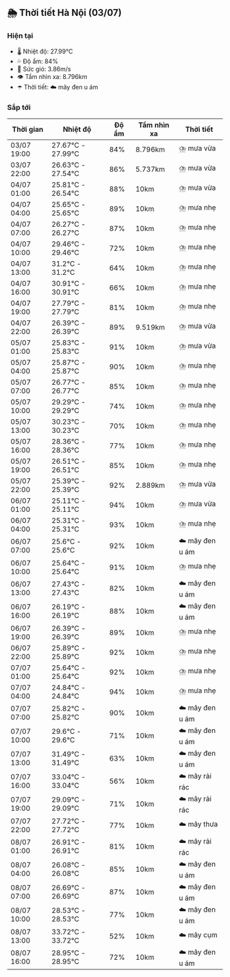 ## 🌦️ Thời tiết Hà Nội (03/07)

### Hiện tại

- 🌡️ Nhiệt độ: 27.99℃
- 💦 Độ ẩm: 84%
- 💨 Sức gió: 3.86m/s
- 👁️ Tầm nhìn xa: 8.796km
- ☂️ Thời tiết: ☁️ mây đen u ám

### Sắp tới

| Thời gian | Nhiệt độ | Độ ẩm | Tầm nhìn xa | Thời tiết |
| --- | --- | --- | --- | --- |
| 03/07 19:00 | 27.67℃ - 27.99℃ | 84% | 8.796km | ⛈️ mưa vừa |
| 03/07 22:00 | 26.63℃ - 27.54℃ | 86% | 5.737km | ⛈️ mưa vừa |
| 04/07 01:00 | 25.81℃ - 26.54℃ | 88% | 10km | ⛈️ mưa vừa |
| 04/07 04:00 | 25.65℃ - 25.65℃ | 89% | 10km | ⛈️ mưa nhẹ |
| 04/07 07:00 | 26.27℃ - 26.27℃ | 87% | 10km | ⛈️ mưa nhẹ |
| 04/07 10:00 | 29.46℃ - 29.46℃ | 72% | 10km | ⛈️ mưa nhẹ |
| 04/07 13:00 | 31.2℃ - 31.2℃ | 64% | 10km | ⛈️ mưa nhẹ |
| 04/07 16:00 | 30.91℃ - 30.91℃ | 66% | 10km | ⛈️ mưa nhẹ |
| 04/07 19:00 | 27.79℃ - 27.79℃ | 81% | 10km | ⛈️ mưa nhẹ |
| 04/07 22:00 | 26.39℃ - 26.39℃ | 89% | 9.519km | ⛈️ mưa vừa |
| 05/07 01:00 | 25.83℃ - 25.83℃ | 91% | 10km | ⛈️ mưa vừa |
| 05/07 04:00 | 25.87℃ - 25.87℃ | 90% | 10km | ⛈️ mưa nhẹ |
| 05/07 07:00 | 26.77℃ - 26.77℃ | 85% | 10km | ⛈️ mưa nhẹ |
| 05/07 10:00 | 29.29℃ - 29.29℃ | 74% | 10km | ⛈️ mưa nhẹ |
| 05/07 13:00 | 30.23℃ - 30.23℃ | 70% | 10km | ⛈️ mưa nhẹ |
| 05/07 16:00 | 28.36℃ - 28.36℃ | 77% | 10km | ⛈️ mưa nhẹ |
| 05/07 19:00 | 26.51℃ - 26.51℃ | 85% | 10km | ⛈️ mưa nhẹ |
| 05/07 22:00 | 25.39℃ - 25.39℃ | 92% | 2.889km | ⛈️ mưa vừa |
| 06/07 01:00 | 25.11℃ - 25.11℃ | 94% | 10km | ⛈️ mưa vừa |
| 06/07 04:00 | 25.31℃ - 25.31℃ | 93% | 10km | ⛈️ mưa nhẹ |
| 06/07 07:00 | 25.6℃ - 25.6℃ | 92% | 10km | ☁️ mây đen u ám |
| 06/07 10:00 | 25.64℃ - 25.64℃ | 91% | 10km | ⛈️ mưa nhẹ |
| 06/07 13:00 | 27.43℃ - 27.43℃ | 82% | 10km | ☁️ mây đen u ám |
| 06/07 16:00 | 26.19℃ - 26.19℃ | 88% | 10km | ☁️ mây đen u ám |
| 06/07 19:00 | 26.39℃ - 26.39℃ | 89% | 10km | ⛈️ mưa nhẹ |
| 06/07 22:00 | 25.89℃ - 25.89℃ | 92% | 10km | ⛈️ mưa nhẹ |
| 07/07 01:00 | 25.64℃ - 25.64℃ | 92% | 10km | ⛈️ mưa nhẹ |
| 07/07 04:00 | 24.84℃ - 24.84℃ | 94% | 10km | ⛈️ mưa nhẹ |
| 07/07 07:00 | 25.82℃ - 25.82℃ | 90% | 10km | ☁️ mây đen u ám |
| 07/07 10:00 | 29.6℃ - 29.6℃ | 71% | 10km | ☁️ mây đen u ám |
| 07/07 13:00 | 31.49℃ - 31.49℃ | 63% | 10km | ☁️ mây đen u ám |
| 07/07 16:00 | 33.04℃ - 33.04℃ | 56% | 10km | ☁️ mây rải rác |
| 07/07 19:00 | 29.09℃ - 29.09℃ | 71% | 10km | ☁️ mây rải rác |
| 07/07 22:00 | 27.72℃ - 27.72℃ | 77% | 10km | ☁️ mây thưa |
| 08/07 01:00 | 26.91℃ - 26.91℃ | 81% | 10km | ☁️ mây rải rác |
| 08/07 04:00 | 26.08℃ - 26.08℃ | 85% | 10km | ☁️ mây đen u ám |
| 08/07 07:00 | 26.69℃ - 26.69℃ | 87% | 10km | ☁️ mây đen u ám |
| 08/07 10:00 | 28.53℃ - 28.53℃ | 77% | 10km | ☁️ mây đen u ám |
| 08/07 13:00 | 33.72℃ - 33.72℃ | 52% | 10km | ☁️ mây cụm |
| 08/07 16:00 | 28.95℃ - 28.95℃ | 72% | 10km | ☁️ mây đen u ám |
